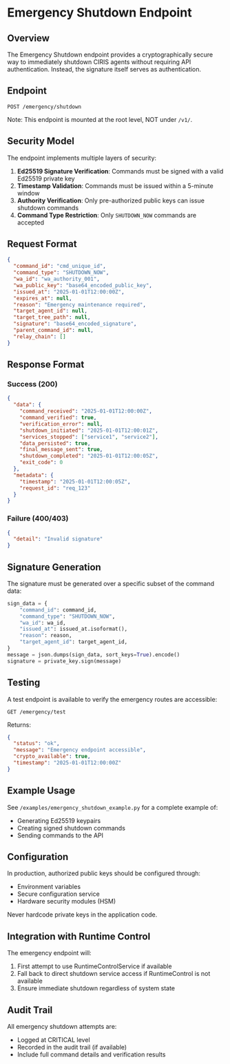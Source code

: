 # Emergency Shutdown Endpoint

## Overview

The Emergency Shutdown endpoint provides a cryptographically secure way to immediately shutdown CIRIS agents without requiring API authentication. Instead, the signature itself serves as authentication.

## Endpoint

```
POST /emergency/shutdown
```

Note: This endpoint is mounted at the root level, NOT under `/v1/`.

## Security Model

The endpoint implements multiple layers of security:

1. **Ed25519 Signature Verification**: Commands must be signed with a valid Ed25519 private key
2. **Timestamp Validation**: Commands must be issued within a 5-minute window
3. **Authority Verification**: Only pre-authorized public keys can issue shutdown commands
4. **Command Type Restriction**: Only `SHUTDOWN_NOW` commands are accepted

## Request Format

```json
{
  "command_id": "cmd_unique_id",
  "command_type": "SHUTDOWN_NOW",
  "wa_id": "wa_authority_001",
  "wa_public_key": "base64_encoded_public_key",
  "issued_at": "2025-01-01T12:00:00Z",
  "expires_at": null,
  "reason": "Emergency maintenance required",
  "target_agent_id": null,
  "target_tree_path": null,
  "signature": "base64_encoded_signature",
  "parent_command_id": null,
  "relay_chain": []
}
```

## Response Format

### Success (200)
```json
{
  "data": {
    "command_received": "2025-01-01T12:00:00Z",
    "command_verified": true,
    "verification_error": null,
    "shutdown_initiated": "2025-01-01T12:00:01Z",
    "services_stopped": ["service1", "service2"],
    "data_persisted": true,
    "final_message_sent": true,
    "shutdown_completed": "2025-01-01T12:00:05Z",
    "exit_code": 0
  },
  "metadata": {
    "timestamp": "2025-01-01T12:00:05Z",
    "request_id": "req_123"
  }
}
```

### Failure (400/403)
```json
{
  "detail": "Invalid signature"
}
```

## Signature Generation

The signature must be generated over a specific subset of the command data:

```python
sign_data = {
    "command_id": command_id,
    "command_type": "SHUTDOWN_NOW",
    "wa_id": wa_id,
    "issued_at": issued_at.isoformat(),
    "reason": reason,
    "target_agent_id": target_agent_id,
}
message = json.dumps(sign_data, sort_keys=True).encode()
signature = private_key.sign(message)
```

## Testing

A test endpoint is available to verify the emergency routes are accessible:

```
GET /emergency/test
```

Returns:
```json
{
  "status": "ok",
  "message": "Emergency endpoint accessible",
  "crypto_available": true,
  "timestamp": "2025-01-01T12:00:00Z"
}
```

## Example Usage

See `/examples/emergency_shutdown_example.py` for a complete example of:
- Generating Ed25519 keypairs
- Creating signed shutdown commands
- Sending commands to the API

## Configuration

In production, authorized public keys should be configured through:
- Environment variables
- Secure configuration service
- Hardware security modules (HSM)

Never hardcode private keys in the application code.

## Integration with Runtime Control

The emergency endpoint will:
1. First attempt to use RuntimeControlService if available
2. Fall back to direct shutdown service access if RuntimeControl is not available
3. Ensure immediate shutdown regardless of system state

## Audit Trail

All emergency shutdown attempts are:
- Logged at CRITICAL level
- Recorded in the audit trail (if available)
- Include full command details and verification results